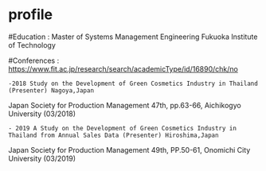 # profile
 
  #Education : Master of Systems Management Engineering Fukuoka Institute of Technology

  #Conferences  : https://www.fit.ac.jp/research/search/academicType/id/16890/chk/no
    
    -2018 Study on the Development of Green Cosmetics Industry in Thailand (Presenter) Nagoya,Japan
Japan Society for Production Management 47th, pp.63-66,
Aichikogyo University (03/2018)

   
    
    - 2019 A Study on the Development of Green Cosmetics Industry in Thailand from Annual Sales Data (Presenter) Hiroshima,Japan
Japan Society for Production Management 49th, PP.50-61,
Onomichi City University (03/2019)
